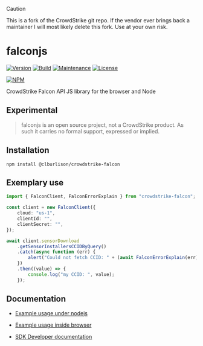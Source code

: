 > [!CAUTION]
> This is a fork of the CrowdStrike git repo. If the vendor ever brings back a maintainer I will most likely delete this fork. Use at your own risk.

# falconjs

[![Version](https://img.shields.io/npm/v/@clburlison/crowdstrike-falcon.svg)](https://www.npmjs.com/package/@clburlison/crowdstrike-falcon)
[![Build](https://github.com/clburlison/falconjs/actions/workflows/sanity_check.yaml/badge.svg)](https://github.com/clburlison/falconjs/actions/workflows/sanity_check.yaml)
[![Maintenance](https://img.shields.io/maintenance/yes/2023.svg)](https://github.com/clburlison/falconjs/graphs/commit-activity)
[![License](https://img.shields.io/github/license/clburlison/falconjs.svg)](https://github.com/clburlison/falconjs/blob/main/LICENSE)

[![NPM](https://nodei.co/npm/crowdstrike-falcon.png?mini=true)](https://npmjs.org/package/crowdstrike-falcon)

CrowdStrike Falcon API JS library for the browser and Node

## Experimental

> falconjs is an open source project, not a CrowdStrike product. As such it carries no formal support, expressed or implied.

## Installation

```
npm install @clburlison/crowdstrike-falcon
```

## Exemplary use

```typescript
import { FalconClient, FalconErrorExplain } from "crowdstrike-falcon";

const client = new FalconClient({
    cloud: "us-1",
    clientId: "",
    clientSecret: "",
});

await client.sensorDownload
    .getSensorInstallersCCIDByQuery()
    .catch(async function (err) {
        alert("Could not fetch CCID: " + (await FalconErrorExplain(err)));
    })
    .then((value) => {
        console.log("my CCID: ", value);
    });
```

## Documentation

-   [Example usage under nodejs](examples/node/README.md)
-   [Example usage inside browser](examples/browser/README.md)

-   [SDK Developer documentation](docs/devel.md)
